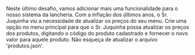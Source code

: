 Neste último desafio, vamos adicionar mais uma funcionalidade para o nosso sistema da lancheria.
Com a inflação dos últimos anos, o Sr. Juquinha viu a necessidade de atualizar os preços do seu menu.
Crie uma opção no menu principal para que o Sr. Juquinha possa atualizar os preços dos produtos, 
digitando o código do produto cadastrado e fornecer o novo valor para aquele produto.
Não esqueça de atualizar o arquivo 'produtos.json'.

